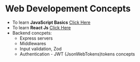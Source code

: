 # Web Developement Concepts

- To learn **JavaScript Basics** <a href="https://github.com/princebansal7/Learn-JavaScript" target="_blank">Click Here</a>
- To learn **React Js** <a href="https://github.com/princebansal7/Learn-React" target="_blank">Click Here</a>
- Backend concpets:
  - Express servers
  - Middlewares
  - Input validation, Zod
  - Authentication - JWT (JsonWebTokens)tokens concepts